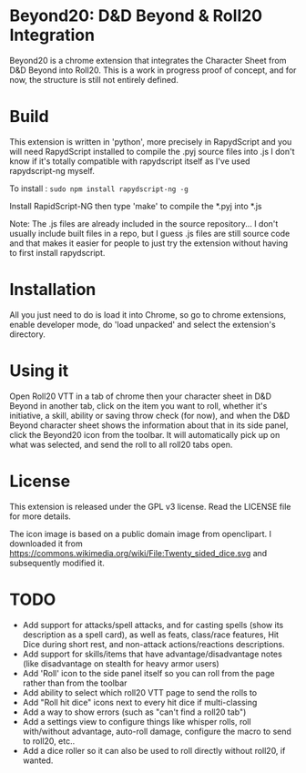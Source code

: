 Beyond20: D&D Beyond & Roll20 Integration
==

Beyond20 is a chrome extension that integrates the Character Sheet from D&D Beyond into Roll20.
This is a work in progress proof of concept, and for now, the structure is still not entirely defined.

# Build

This extension is written in 'python', more precisely in RapydScript and you will need RapydScript installed to compile the .pyj source files into .js
I don't know if it's totally compatible with rapydscript itself as I've used rapydscript-ng myself. 

To install :
`sudo npm install rapydscript-ng -g`

Install RapidScript-NG then type 'make' to compile the *.pyj into *.js

   Note: The .js files are already included in the source repository... I don't usually include built files in a repo, but I guess .js files are still source code and that makes it easier for people to just try the extension without having to first install rapydscript.

# Installation
All you just need to do is load it into Chrome, so go to chrome extensions, enable developer mode, do 'load unpacked' and select the extension's directory.

# Using it
Open Roll20 VTT in a tab of chrome then your character sheet in D&D Beyond in another tab, click on the item you want to roll, whether it's initiative, a skill, ability or saving throw check (for now), and when the D&D Beyond character sheet shows the information about that in its side panel, click the Beyond20 icon from the toolbar. It will automatically pick up on what was selected, and send the roll to all roll20 tabs open.

# License
This extension is released under the GPL v3 license. Read the LICENSE file for more details.

The icon image is based on a public domain image from openclipart. I downloaded it from https://commons.wikimedia.org/wiki/File:Twenty_sided_dice.svg and subsequently modified it.

# TODO
- Add support for attacks/spell attacks, and for casting spells (show its description as a spell card), as well as feats, class/race features, Hit Dice during short rest, and non-attack actions/reactions descriptions.
- Add support for skills/items that have advantage/disadvantage notes (like disadvantage on stealth for heavy armor users)
- Add 'Roll' icon to the side panel itself so you can roll from the page rather than from the toolbar
- Add ability to select which roll20 VTT page to send the rolls to
- Add "Roll hit dice" icons next to every hit dice if multi-classing
- Add a way to show errors (such as "can't find a roll20 tab")
- Add a settings view to configure things like whisper rolls, roll with/without advantage, auto-roll damage, configure the macro to send to roll20, etc..
- Add a dice roller so it can also be used to roll directly without roll20, if wanted.



